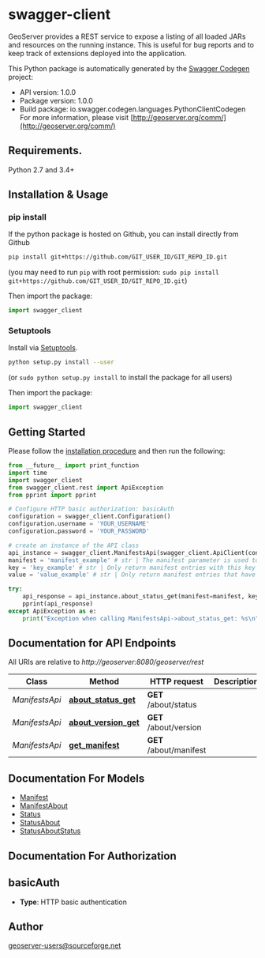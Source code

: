 # swagger-client
GeoServer provides a REST service to expose a listing of all loaded JARs and resources on the running instance. This is useful for bug reports and to keep track of extensions deployed into the application.

This Python package is automatically generated by the [Swagger Codegen](https://github.com/swagger-api/swagger-codegen) project:

- API version: 1.0.0
- Package version: 1.0.0
- Build package: io.swagger.codegen.languages.PythonClientCodegen
For more information, please visit [http://geoserver.org/comm/](http://geoserver.org/comm/)

## Requirements.

Python 2.7 and 3.4+

## Installation & Usage
### pip install

If the python package is hosted on Github, you can install directly from Github

```sh
pip install git+https://github.com/GIT_USER_ID/GIT_REPO_ID.git
```
(you may need to run `pip` with root permission: `sudo pip install git+https://github.com/GIT_USER_ID/GIT_REPO_ID.git`)

Then import the package:
```python
import swagger_client 
```

### Setuptools

Install via [Setuptools](http://pypi.python.org/pypi/setuptools).

```sh
python setup.py install --user
```
(or `sudo python setup.py install` to install the package for all users)

Then import the package:
```python
import swagger_client
```

## Getting Started

Please follow the [installation procedure](#installation--usage) and then run the following:

```python
from __future__ import print_function
import time
import swagger_client
from swagger_client.rest import ApiException
from pprint import pprint

# Configure HTTP basic authorization: basicAuth
configuration = swagger_client.Configuration()
configuration.username = 'YOUR_USERNAME'
configuration.password = 'YOUR_PASSWORD'

# create an instance of the API class
api_instance = swagger_client.ManifestsApi(swagger_client.ApiClient(configuration))
manifest = 'manifest_example' # str | The manifest parameter is used to filter over resulting resource (manifest) names attribute using Java regular expressions.  (optional)
key = 'key_example' # str | Only return manifest entries with this key in their properties. It can be optionally combined with the value parameter.   (optional)
value = 'value_example' # str | Only return manifest entries that have this value for the provided key parameter.            (optional)

try:
    api_response = api_instance.about_status_get(manifest=manifest, key=key, value=value)
    pprint(api_response)
except ApiException as e:
    print("Exception when calling ManifestsApi->about_status_get: %s\n" % e)

```

## Documentation for API Endpoints

All URIs are relative to *http://geoserver:8080/geoserver/rest*

Class | Method | HTTP request | Description
------------ | ------------- | ------------- | -------------
*ManifestsApi* | [**about_status_get**](docs/ManifestsApi.md#about_status_get) | **GET** /about/status | 
*ManifestsApi* | [**about_version_get**](docs/ManifestsApi.md#about_version_get) | **GET** /about/version | 
*ManifestsApi* | [**get_manifest**](docs/ManifestsApi.md#get_manifest) | **GET** /about/manifest | 


## Documentation For Models

 - [Manifest](docs/Manifest.md)
 - [ManifestAbout](docs/ManifestAbout.md)
 - [Status](docs/Status.md)
 - [StatusAbout](docs/StatusAbout.md)
 - [StatusAboutStatus](docs/StatusAboutStatus.md)


## Documentation For Authorization


## basicAuth

- **Type**: HTTP basic authentication


## Author

geoserver-users@sourceforge.net

